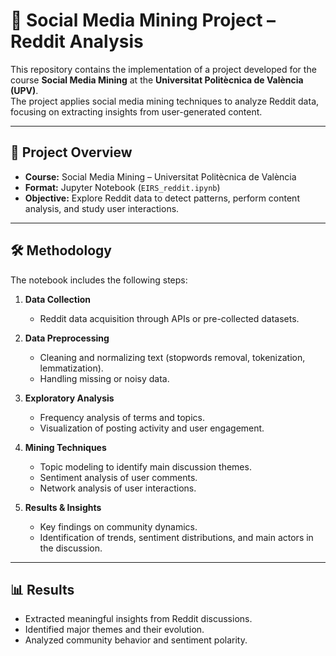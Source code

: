 # 📢 Social Media Mining Project – Reddit Analysis  

This repository contains the implementation of a project developed for the course **Social Media Mining** at the **Universitat Politècnica de València (UPV)**.  
The project applies social media mining techniques to analyze Reddit data, focusing on extracting insights from user-generated content.  

---

## 📌 Project Overview  
- **Course:** Social Media Mining – Universitat Politècnica de València  
- **Format:** Jupyter Notebook (`EIRS_reddit.ipynb`)  
- **Objective:** Explore Reddit data to detect patterns, perform content analysis, and study user interactions.  

---

## 🛠️ Methodology  
The notebook includes the following steps:  
1. **Data Collection**  
   - Reddit data acquisition through APIs or pre-collected datasets.  

2. **Data Preprocessing**  
   - Cleaning and normalizing text (stopwords removal, tokenization, lemmatization).  
   - Handling missing or noisy data.  

3. **Exploratory Analysis**  
   - Frequency analysis of terms and topics.  
   - Visualization of posting activity and user engagement.  

4. **Mining Techniques**  
   - Topic modeling to identify main discussion themes.  
   - Sentiment analysis of user comments.  
   - Network analysis of user interactions.  

5. **Results & Insights**  
   - Key findings on community dynamics.  
   - Identification of trends, sentiment distributions, and main actors in the discussion.  

---

## 📊 Results  
- Extracted meaningful insights from Reddit discussions.  
- Identified major themes and their evolution.  
- Analyzed community behavior and sentiment polarity.  
